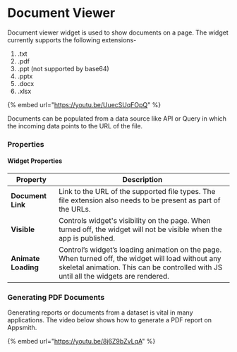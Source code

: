 # Document Viewer

Document viewer widget is used to show documents on a page. The widget currently supports the following extensions-

1. .txt
2. .pdf
3. .ppt (not supported by base64)
4. .pptx
5. .docx
6. .xlsx

{% embed url="https://youtu.be/UuecSUqFOpQ" %}

Documents can be populated from a data source like API or Query in which the incoming data points to the URL of the file.

### Properties

#### Widget Properties

| Property            | Description                                                                                                                                                                                |
| ------------------- | ------------------------------------------------------------------------------------------------------------------------------------------------------------------------------------------ |
| **Document Link**   | Link to the URL of the supported file types. The file extension also needs to be present as part of the URLs.                                                                              |
| **Visible**         | Controls widget's visibility on the page. When turned off, the widget will not be visible when the app is published.                                                                       |
| **Animate Loading** | Control’s widget’s loading animation on the page. When turned off, the widget will load without any skeletal animation. This can be controlled with JS until all the widgets are rendered. |

### Generating PDF Documents

Generating reports or documents from a dataset is vital in many applications. The video below shows how to generate a PDF report on Appsmith.

{% embed url="https://youtu.be/8j6Z9bZvLqA" %}
